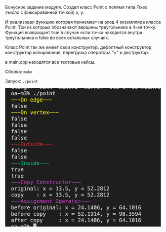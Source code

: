 Бонусное задание модуля.
Создал класс Point с полями типа Fixed (число с фиксированной точкой) x, y.

И реализовал функцию которая принемает на вход 4 экземпляра класса Point. Три из которых обозначают вершины треугольника а 4-ая точку.
Функция возвращает true в случае если точка находится внутри треугольника и false во всех остальных случаях.

Класс Point так же имеет свои конструктор, дефолтный конструктор, конструктор копирования, перегрузка оператора "=" и деструктор.

в main.cpp находятся все тестовые кейсы.

Сборка: `make`

Запуск: `./point`

![](img/Screen_1.png)